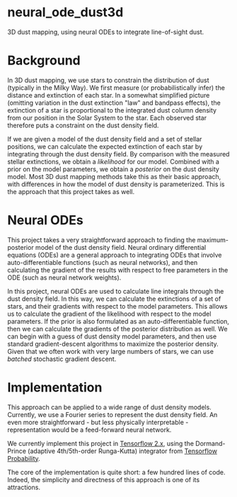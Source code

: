 # neural_ode_dust3d

3D dust mapping, using neural ODEs to integrate line-of-sight dust.

# Background

In 3D dust mapping, we use stars to constrain the distribution of dust (typically in the Milky Way).
We first measure (or probabilistically infer) the distance and extinction of each star. In a
somewhat simplified picture (omitting variation in the dust extinction "law" and bandpass effects),
the extinction of a star is proportional to the integrated dust column density from our position in
the Solar System to the star. Each observed star therefore puts a constraint on the dust density
field.

If we are given a model of the dust density field and a set of stellar positions, we can calculate
the expected extinction of each star by integrating through the dust density field. By comparison
with the measured stellar extinctions, we obtain a *likelihood* for our model. Combined with a
prior on the model parameters, we obtain a *posterior* on the dust density model. Most 3D dust
mapping methods take this as their basic approach, with differences in how the model of dust density
is parameterized. This is the approach that this project takes as well.

# Neural ODEs

This project takes a very straightforward approach to finding the maximum-posterior model of the
dust density field. Neural ordinary differential equations (ODEs) are a general approach to
integrating ODEs that involve auto-differentiable functions (such as neural networks), and then
calculating the gradient of the results with respect to free parameters in the ODE (such as
neural network weights).

In this project, neural ODEs are used to calculate line integrals through
the dust density field. In this way, we can calculate the extinctions of a set of stars, and their
gradients with respect to the model parameters. This allows us to calculate the gradient of the
likelihood with respect to the model parameters. If the prior is also formulated as an
auto-differentiable function, then we can calculate the gradients of the posterior distribution as
well. We can begin with a guess of dust density model parameters, and then use standard
gradient-descent algorithms to maximize the posterior density. Given that we often work with very
large numbers of stars, we can use *batched* stochastic gradient descent.

# Implementation

This approach can be applied to a wide range of dust density models. Currently, we use a Fourier
series to represent the dust density field. An even more straightforward - but less physically
interpretable - representation would be a feed-forward neural network.

We currently implement this project in [Tensorflow 2.x](https://www.tensorflow.org/), using the
Dormand-Prince (adaptive 4th/5th-order Runga-Kutta) integrator from
[Tensorflow Probability](https://www.tensorflow.org/probability).

The core of the implementation is quite short: a few hundred lines of code. Indeed, the simplicity
and directness of this approach is one of its attractions.
